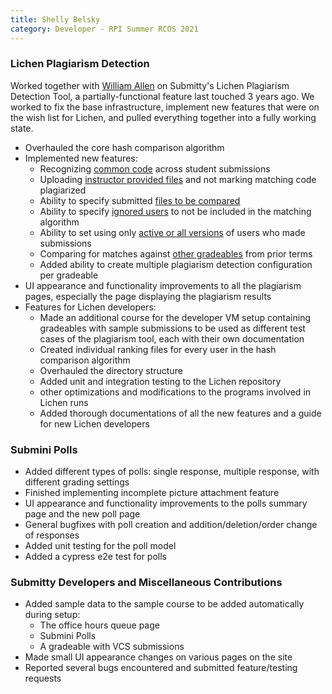 ```yaml
---
title: Shelly Belsky
category: Developer - RPI Summer RCOS 2021
---
```



### Lichen Plagiarism Detection
Worked together with [William Allen](https://github.com/williamjallen) on Submitty's Lichen Plagiarism Detection Tool, a partially-functional feature last touched 3 years ago. We worked to fix the base infrastructure, implement new features that were on the wish list for Lichen, and pulled everything together into a fully working state.
- Overhauled the core hash comparison algorithm
- Implemented new features:
  - Recognizing [common code](https://submitty.org/instructor/course_management/plagiarism#common-code-threshold) across student submissions
  - Uploading [instructor provided files](https://submitty.org/instructor/course_management/plagiarism#instructor-provided-code) and not marking matching code plagiarized
  - Ability to specify submitted [files to be compared](https://submitty.org/instructor/course_management/plagiarism#files-to-be-compared)
  - Ability to specify [ignored users](https://submitty.org/instructor/course_management/plagiarism#users-to-be-ignored) to not be included in the matching algorithm
  - Ability to set using only [active or all versions](https://submitty.org/instructor/course_management/plagiarism#version) of users who made submissions
  - Comparing for matches against [other gradeables](https://submitty.org/instructor/course_management/plagiarism#prior-term-gradeables) from prior terms
  - Added ability to create multiple plagiarism detection configuration per gradeable
- UI appearance and functionality improvements to all the plagiarism pages, especially the page displaying the plagiarism results
- Features for Lichen developers:
  - Made an additional course for the developer VM setup containing gradeables with sample submissions to be used as different test cases of the plagiarism tool, each with their own documentation
  - Created individual ranking files for every user in the hash comparison algorithm
  - Overhauled the directory structure
  - Added unit and integration testing to the Lichen repository
  - other optimizations and modifications to the programs involved in Lichen runs
  - Added thorough documentations of all the new features and a guide for new Lichen developers

### Submini Polls
- Added different types of polls: single response, multiple response, with different grading settings
- Finished implementing incomplete picture attachment feature
- UI appearance and functionality improvements to the polls summary page and the new poll page
- General bugfixes with poll creation and addition/deletion/order change of responses
- Added unit testing for the poll model
- Added a cypress e2e test for polls

### Submitty Developers and Miscellaneous Contributions
- Added sample data to the sample course to be added automatically during setup:
  - The office hours queue page
  - Submini Polls
  - A gradeable with VCS submissions
- Made small UI appearance changes on various pages on the site
- Reported several bugs encountered and submitted feature/testing requests

